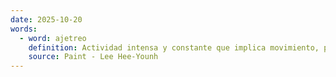 ```yaml
---
date: 2025-10-20
words:
  - word: ajetreo
    definition: Actividad intensa y constante que implica movimiento, prisa o agitación.
    source: Paint - Lee Hee-Younh
---
```

